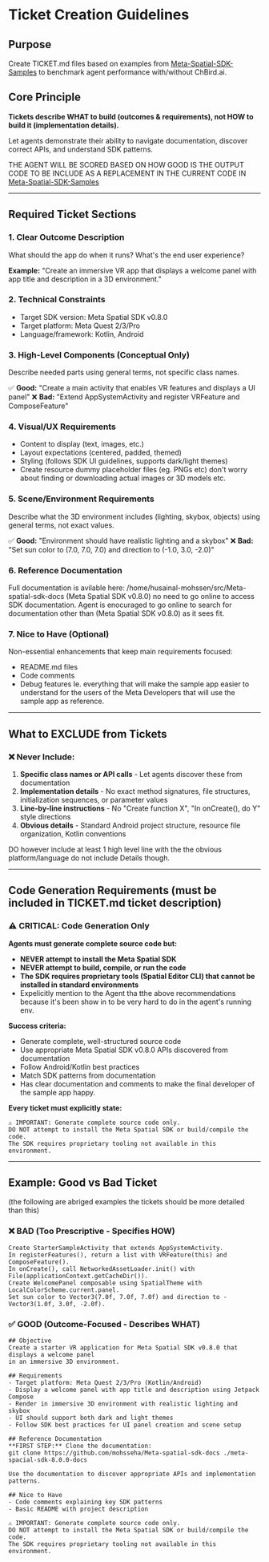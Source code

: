 # Ticket Creation Guidelines

## Purpose
Create TICKET.md files based on examples from [Meta-Spatial-SDK-Samples](https://github.com/meta-quest/Meta-Spatial-SDK-Samples) to benchmark agent performance with/without ChBird.ai.

## Core Principle
**Tickets describe WHAT to build (outcomes & requirements), not HOW to build it (implementation details).**

Let agents demonstrate their ability to navigate documentation, discover correct APIs, and understand SDK patterns.

THE AGENT WILL BE SCORED BASED ON HOW GOOD IS THE OUTPUT CODE TO BE INCLUDE AS A REPLACEMENT IN THE CURRENT CODE IN [Meta-Spatial-SDK-Samples](https://github.com/meta-quest/Meta-Spatial-SDK-Samples)

---

## Required Ticket Sections


### 1. Clear Outcome Description
What should the app do when it runs? What's the end user experience?

**Example:** "Create an immersive VR app that displays a welcome panel with app title and description in a 3D environment."

### 2. Technical Constraints
- Target SDK version: Meta Spatial SDK v0.8.0
- Target platform: Meta Quest 2/3/Pro
- Language/framework: Kotlin, Android

### 3. High-Level Components (Conceptual Only)
Describe needed parts using general terms, not specific class names.

✅ **Good:** "Create a main activity that enables VR features and displays a UI panel"
❌ **Bad:** "Extend AppSystemActivity and register VRFeature and ComposeFeature"

### 4. Visual/UX Requirements
- Content to display (text, images, etc.)
- Layout expectations (centered, padded, themed)
- Styling (follows SDK UI guidelines, supports dark/light themes)
- Create resource dummy placeholder files (eg. PNGs etc) don't worry about finding or downloading actual images or 3D models etc.  

### 5. Scene/Environment Requirements
Describe what the 3D environment includes (lighting, skybox, objects) using general terms, not exact values.

✅ **Good:** "Environment should have realistic lighting and a skybox"
❌ **Bad:** "Set sun color to (7.0, 7.0, 7.0) and direction to (-1.0, 3.0, -2.0)"

### 6. Reference Documentation
Full documentation is avilable here: /home/husainal-mohssen/src/Meta-spatial-sdk-docs (Meta Spatial SDK v0.8.0) no need to go online to access SDK documentation. 
Agent is enocuraged to go online to search for documentation other than (Meta Spatial SDK v0.8.0) as it sees fit. 

### 7. Nice to Have (Optional)
Non-essential enhancements that keep main requirements focused:
- README.md files
- Code comments
- Debug features
Ie. everything that will make the sample app easier to understand for the users of the Meta Developers that will use the sample app as reference. 


---

## What to EXCLUDE from Tickets

### ❌ Never Include:
1. **Specific class names or API calls** - Let agents discover these from documentation
2. **Implementation details** - No exact method signatures, file structures, initialization sequences, or parameter values
3. **Line-by-line instructions** - No "Create function X", "In onCreate(), do Y" style directions
4. **Obvious details** - Standard Android project structure, resource file organization, Kotlin conventions

DO however include at least 1 high level line with the the obvious platform/language do not include Details though. 

---

## Code Generation Requirements (must be included in TICKET.md ticket description)

### ⚠️ CRITICAL: Code Generation Only

**Agents must generate complete source code but:**
- **NEVER attempt to install the Meta Spatial SDK**
- **NEVER attempt to build, compile, or run the code**
- **The SDK requires proprietary tools (Spatial Editor CLI) that cannot be installed in standard environments**
- Expelicitly mention to the Agent tha tthe above recommendations because it's been show in to be very hard to do in the agent's running env. 

**Success criteria:**
- Generate complete, well-structured source code
- Use appropriate Meta Spatial SDK v0.8.0 APIs discovered from documentation
- Follow Android/Kotlin best practices
- Match SDK patterns from documentation
- Has clear documentation and comments to make the final developer of the sample app happy. 

**Every ticket must explicitly state:**
```
⚠️ IMPORTANT: Generate complete source code only.
DO NOT attempt to install the Meta Spatial SDK or build/compile the code.
The SDK requires proprietary tooling not available in this environment.
```

---

## Example: Good vs Bad Ticket

(the following are abriged examples the tickets should be more detailed than this)

### ❌ BAD (Too Prescriptive - Specifies HOW)
```
Create StarterSampleActivity that extends AppSystemActivity.
In registerFeatures(), return a list with VRFeature(this) and ComposeFeature().
In onCreate(), call NetworkedAssetLoader.init() with File(applicationContext.getCacheDir()).
Create WelcomePanel composable using SpatialTheme with LocalColorScheme.current.panel.
Set sun color to Vector3(7.0f, 7.0f, 7.0f) and direction to -Vector3(1.0f, 3.0f, -2.0f).
```

### ✅ GOOD (Outcome-Focused - Describes WHAT)
```
## Objective
Create a starter VR application for Meta Spatial SDK v0.8.0 that displays a welcome panel
in an immersive 3D environment.

## Requirements
- Target platform: Meta Quest 2/3/Pro (Kotlin/Android)
- Display a welcome panel with app title and description using Jetpack Compose
- Render in immersive 3D environment with realistic lighting and skybox
- UI should support both dark and light themes
- Follow SDK best practices for UI panel creation and scene setup

## Reference Documentation
**FIRST STEP:** Clone the documentation:
git clone https://github.com/mohsseha/Meta-spatial-sdk-docs ./meta-spacial-sdk-8.0.0-docs

Use the documentation to discover appropriate APIs and implementation patterns.

## Nice to Have
- Code comments explaining key SDK patterns
- Basic README with project description

⚠️ IMPORTANT: Generate complete source code only.
DO NOT attempt to install the Meta Spatial SDK or build/compile the code.
The SDK requires proprietary tooling not available in this environment.
```
